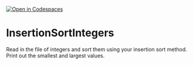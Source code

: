 [![Open in Codespaces](https://classroom.github.com/assets/launch-codespace-2972f46106e565e64193e422d61a12cf1da4916b45550586e14ef0a7c637dd04.svg)](https://classroom.github.com/open-in-codespaces?assignment_repo_id=15667006)
# InsertionSortIntegers
Read in the file of integers and sort them using your insertion sort method. Print out the smallest and largest values.
